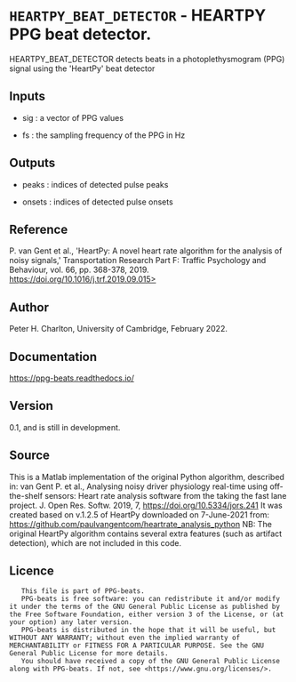 # `HEARTPY_BEAT_DETECTOR` - HEARTPY PPG beat detector.
HEARTPY_BEAT_DETECTOR detects beats in a photoplethysmogram (PPG) signal
using the 'HeartPy' beat detector

##  Inputs
+   sig : a vector of PPG values
    
+   fs  : the sampling frequency of the PPG in Hz
    
##  Outputs
+   peaks : indices of detected pulse peaks
    
+   onsets : indices of detected pulse onsets
    
##  Reference
P. van Gent et al., 'HeartPy: A novel heart rate algorithm for the analysis of noisy signals,' Transportation Research Part F: Traffic Psychology and Behaviour, vol. 66, pp. 368-378, 2019. https://doi.org/10.1016/j.trf.2019.09.015>

##  Author
Peter H. Charlton, University of Cambridge, February 2022.

##  Documentation
<https://ppg-beats.readthedocs.io/>

##  Version
0.1, and is still in development.

##  Source
This is a Matlab implementation of the original Python algorithm, described in:
van Gent P. et al., Analysing noisy driver physiology real-time using off-the-shelf sensors: Heart rate analysis software from the taking the fast lane project. J. Open Res. Softw. 2019, 7, <https://doi.org/10.5334/jors.241>
It was created based on v.1.2.5 of HeartPy downloaded on 7-June-2021 from: <https://github.com/paulvangentcom/heartrate_analysis_python> 
NB: The original HeartPy algorithm contains several extra features (such as artifact detection), which are not included in this code.

##  Licence
       This file is part of PPG-beats.
       PPG-beats is free software: you can redistribute it and/or modify it under the terms of the GNU General Public License as published by the Free Software Foundation, either version 3 of the License, or (at your option) any later version.
       PPG-beats is distributed in the hope that it will be useful, but WITHOUT ANY WARRANTY; without even the implied warranty of MERCHANTABILITY or FITNESS FOR A PARTICULAR PURPOSE. See the GNU General Public License for more details.
       You should have received a copy of the GNU General Public License along with PPG-beats. If not, see <https://www.gnu.org/licenses/>.
